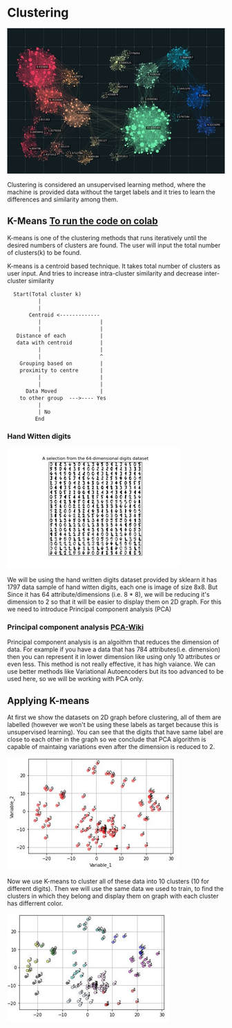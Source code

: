 # Clustering

![Clustering](https://github.com/MedhaviMonish/K-Means/blob/master/Images/clustering.jpg?raw=true "Different Clusters")

Clustering is considered an unsupervised learning method, where the machine is provided data without the target labels and it 
tries to learn the differences and similarity among them.

## K-Means [To run the code on colab](https://colab.research.google.com/drive/1fESeJyhjYJ9nOiDFn-m6FgTiDM_uicwQ?usp=sharing)

K-means is one of the clustering methods that runs iteratively until the desired numbers of clusters are found.
The user will input the total number of clusters(k) to be found.


K-means is a centroid based technique. It takes total number of clusters as user input.
And tries to increase intra-cluster similarity and decrease inter-cluster similarity 
```
  Start(Total cluster k)
          |
          |
       Centroid <-------------
          |                   |
          |                   |
   Distance of each           |
   data with centroid         |
          |                   |
          |                   ^
    Grouping based on         |
    proximity to centre       |
          |                   |
          |                   |
      Data Moved              |
    to other group  --->---- Yes 
          |
          | No
         End
```

### Hand Witten digits

![Hand Witten digits](https://github.com/MedhaviMonish/K-Means/blob/master/Images/HandWrittenDigits.png?raw=true "Sample of Hand Witten digits")


We will be using the hand written digits dataset provided by sklearn it has 1797 data sample of hand witten digits,
each one is image of size 8x8. But Since it has 64 attribute/dimensions (i.e. 8 * 8), we will be reducing it's dimension to 2 so that
it will be easier to display them on 2D graph. For this we need to introduce Principal component analysis (PCA)

### Principal component analysis [PCA-Wiki](https://en.wikipedia.org/wiki/Principal_component_analysis)

Principal component analysis is an algoithm that reduces the dimension of data. For example if you have a data that has 784
attributes(i.e. dimension) then you can represent it in lower dimension like using only 10 attributes or even less. This method is not
really effective, it has high vaiance. We can use better methods like Variational Autoencoders but its too advanced to be used here, so
we will be working with PCA only.

## Applying K-means

At first we show the datasets on 2D graph before clustering, all of them are labelled (however we won't be using these labels 
as target because this is unsupervised learning). You can see that the digits that have same label are close to each other in 
the graph so we conclude that PCA algorithm is capable of maintaing variations even after the dimension is reduced to 2.

![2D Representation of 64 dimensional data](https://github.com/MedhaviMonish/K-Means/blob/master/Images/DisplayBeforeClustering.JPG?raw=true "100 Samples on the graph with label")


Now we use K-means to cluster all of these data into 10 clusters (10 for different digits).
Then we will use the same data we used to train, to find the clusters in which they belong and display them on graph 
with each cluster has differrent color.  


![Cluster in 2D](https://github.com/MedhaviMonish/K-Means/blob/master/Images/DisplayAfterClustering.JPG?raw=true "Cluster of similar digits")

